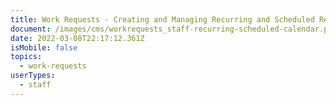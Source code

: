 ```yaml
---
title: Work Requests - Creating and Managing Recurring and Scheduled Requests.
document: /images/cms/workrequests_staff-recurring-scheduled-calendar.pdf
date: 2022-03-08T22:17:12.361Z
isMobile: false
topics:
  - work-requests
userTypes:
  - staff
---
```

